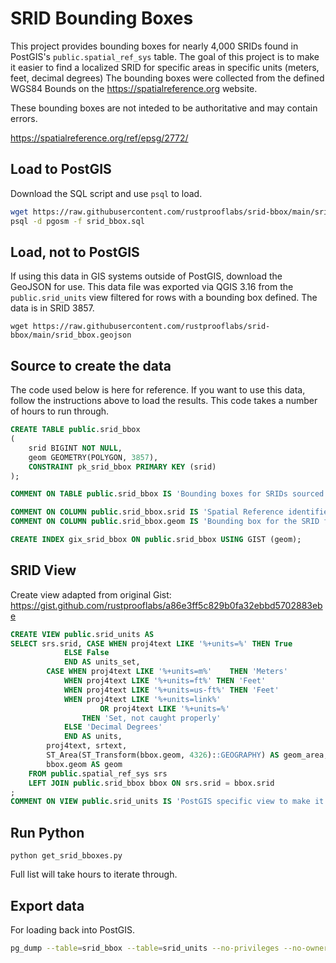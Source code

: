 # SRID Bounding Boxes

This project provides bounding boxes for nearly 4,000 SRIDs found in PostGIS's
`public.spatial_ref_sys` table.  The goal of this project is to make it easier to
find a localized SRID for specific areas in specific units (meters, feet, decimal degrees)  The bounding boxes were collected from the defined
WGS84 Bounds on the https://spatialreference.org website.

These bounding boxes are not inteded to be authoritative and may contain errors.

https://spatialreference.org/ref/epsg/2772/


## Load to PostGIS

Download the SQL script and use `psql` to load.

```bash
wget https://raw.githubusercontent.com/rustprooflabs/srid-bbox/main/srid_bbox.sql
psql -d pgosm -f srid_bbox.sql
```


## Load, not to PostGIS

If using this data in GIS systems outside of PostGIS, download the GeoJSON for use.
This data file was exported via QGIS 3.16 from the ``public.srid_units`` view filtered for rows with a bounding box defined.  The data is in SRID 3857.


```
wget https://raw.githubusercontent.com/rustprooflabs/srid-bbox/main/srid_bbox.geojson
```

## Source to create the data

The code used below is here for reference.  If you want to use this data, follow the
instructions above to load the results.  This code takes a number of hours to run 
through.

```sql
CREATE TABLE public.srid_bbox
(
    srid BIGINT NOT NULL,
    geom GEOMETRY(POLYGON, 3857),
    CONSTRAINT pk_srid_bbox PRIMARY KEY (srid)
);

COMMENT ON TABLE public.srid_bbox IS 'Bounding boxes for SRIDs sourced from https://spatialreference.org';

COMMENT ON COLUMN public.srid_bbox.srid IS 'Spatial Reference identifier, matches values in public.spatial_ref_sys and used to look up bbox from source.';
COMMENT ON COLUMN public.srid_bbox.geom IS 'Bounding box for the SRID from WGS84 Bounds defined at https://spatialreference.org/ref/epsg/{srid}/';

CREATE INDEX gix_srid_bbox ON public.srid_bbox USING GIST (geom);

```

## SRID View

Create view adapted from original Gist: https://gist.github.com/rustprooflabs/a86e3ff5c829b0fa32ebbd5702883ebe


```sql
CREATE VIEW public.srid_units AS
SELECT srs.srid, CASE WHEN proj4text LIKE '%+units=%' THEN True 
			ELSE False 
			END AS units_set,
		CASE WHEN proj4text LIKE '%+units=m%'	 THEN 'Meters'
			WHEN proj4text LIKE '%+units=ft%' THEN 'Feet'
			WHEN proj4text LIKE '%+units=us-ft%' THEN 'Feet'
			WHEN proj4text LIKE '%+units=link%' 
					OR proj4text LIKE '%+units=%'
				THEN 'Set, not caught properly'
			ELSE 'Decimal Degrees'
			END AS units,
		proj4text, srtext,
		ST_Area(ST_Transform(bbox.geom, 4326)::GEOGRAPHY) AS geom_area,
		bbox.geom AS geom
	FROM public.spatial_ref_sys srs
	LEFT JOIN public.srid_bbox bbox ON srs.srid = bbox.srid
;
COMMENT ON VIEW public.srid_units IS 'PostGIS specific view to make it easier to find what units each SRID is in and the bounding box indicating where the SRID is best suited for.';
```


## Run Python

```
python get_srid_bboxes.py
```

Full list will take hours to iterate through.

## Export data

For loading back into PostGIS.

```bash
pg_dump --table=srid_bbox --table=srid_units --no-privileges --no-owner > srid_bbox.sql
```


